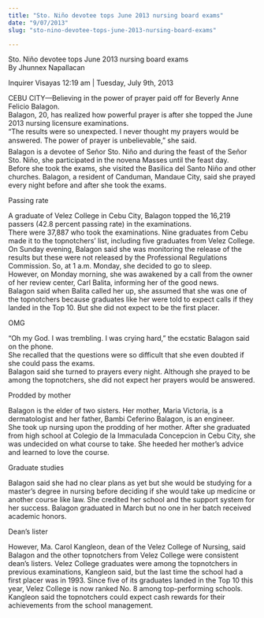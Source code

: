 ```yaml
---
title: "Sto. Niño devotee tops June 2013 nursing board exams"
date: "9/07/2013"
slug: "sto-nino-devotee-tops-june-2013-nursing-board-exams"

---
```


Sto. Niño devotee tops June 2013 nursing board exams  
By Jhunnex Napallacan

Inquirer Visayas 12:19 am | Tuesday, July 9th, 2013

CEBU CITY—Believing in the power of prayer paid off for Beverly Anne Felicio Balagon.  
Balagon, 20, has realized how powerful prayer is after she topped the June 2013 nursing licensure examinations.  
“The results were so unexpected. I never thought my prayers would be answered. The power of prayer is unbelievable,” she said.  
Balagon is a devotee of Señor Sto. Niño and during the feast of the Señor Sto. Niño, she participated in the novena Masses until the feast day.  
Before she took the exams, she visited the Basilica del Santo Niño and other churches. Balagon, a resident of Canduman, Mandaue City, said she prayed every night before and after she took the exams.

Passing rate

A graduate of Velez College in Cebu City, Balagon topped the 16,219 passers (42.8 percent passing rate) in the examinations.  
There were 37,887 who took the examinations. Nine graduates from Cebu made it to the topnotchers’ list, including five graduates from Velez College.  
On Sunday evening, Balagon said she was monitoring the release of the results but these were not released by the Professional Regulations Commission. So, at 1 a.m. Monday, she decided to go to sleep.  
However, on Monday morning, she was awakened by a call from the owner of her review center, Carl Balita, informing her of the good news.  
Balagon said when Balita called her up, she assumed that she was one of the topnotchers because graduates like her were told to expect calls if they landed in the Top 10. But she did not expect to be the first placer.

OMG

“Oh my God. I was trembling. I was crying hard,” the ecstatic Balagon said on the phone.  
She recalled that the questions were so difficult that she even doubted if she could pass the exams.  
Balagon said she turned to prayers every night. Although she prayed to be among the topnotchers, she did not expect her prayers would be answered.

Prodded by mother

Balagon is the elder of two sisters. Her mother, Maria Victoria, is a dermatologist and her father, Bambi Ceferino Balagon, is an engineer.  
She took up nursing upon the prodding of her mother. After she graduated from high school at Colegio de la Immaculada Concepcion in Cebu City, she was undecided on what course to take. She heeded her mother’s advice and learned to love the course.

Graduate studies

Balagon said she had no clear plans as yet but she would be studying for a master’s degree in nursing before deciding if she would take up medicine or another course like law. She credited her school and the support system for her success. Balagon graduated in March but no one in her batch received academic honors.

Dean’s lister

However, Ma. Carol Kangleon, dean of the Velez College of Nursing, said Balagon and the other topnotchers from Velez College were consistent dean’s listers. Velez College graduates were among the topnotchers in previous examinations, Kangleon said, but the last time the school had a first placer was in 1993. Since five of its graduates landed in the Top 10 this year, Velez College is now ranked No. 8 among top-performing schools. Kangleon said the topnotchers could expect cash rewards for their achievements from the school management.